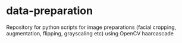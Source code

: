 # data-preparation
Repository for python scripts for image preparations (facial cropping, augmentation, flipping, grayscaling etc) using OpenCV haarcascade 

